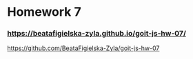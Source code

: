 # Homework 7

###  https://beatafigielska-zyla.github.io/goit-js-hw-07/

https://github.com/BeataFigielska-Zyla/goit-js-hw-07
